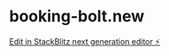 # booking-bolt.new

[Edit in StackBlitz next generation editor ⚡️](https://stackblitz.com/~/github.com/russkiih/booking-bolt.new)
